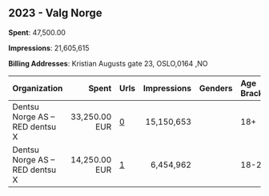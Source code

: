 ## 2023 - Valg Norge 
**Spent**: 47,500.00

**Impressions**: 21,605,615

**Billing Addresses**: Kristian Augusts gate 23, OSLO,0164 ,NO

|Organization|Spent|Urls|Impressions|Genders|Age Brackets|Country Codes|
|:---|---:|:---|---:|:---|:---|:---|
|Dentsu Norge AS – RED dentsu X|33,250.00 EUR|[0](https://www.snap.com/political-ads/asset/b9e641dc5fccb89cc548245e89a22207110976f01028bfdfa473e46165d42810?mediaType=mp4)|15,150,653||18+|norway|
|Dentsu Norge AS – RED dentsu X|14,250.00 EUR|[1](https://www.snap.com/political-ads/asset/93655599e924e1590d23f3905a85c43b8f727a27a44b99cf6b89575691dec776?mediaType=mp4)|6,454,962||18-26|norway|
